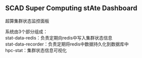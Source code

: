 ## SCAD Super Computing stAte Dashboard

超算集群状态监控面板

系统由3个部分组成：  
stat-data-redis：负责定期向redis中写入集群状态信息  
stat-data-recorder：负责定期将redis中数据持久化到数据库中  
hpc-stat：集群状态信息可视化  
